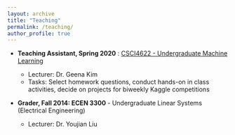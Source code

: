```yaml
---
layout: archive
title: "Teaching"
permalink: /teaching/
author_profile: true
---
```


* **Teaching Assistant, Spring 2020** : [CSCI4622 - Undergraduate Machine Learning](https://github.com/libphy/CSCI4622-20SP-MachineLearning)
  * Lecturer: Dr. Geena Kim
  * Tasks: Select homework questions, conduct hands-on in class activities, decide on projects for biweekly Kaggle competitions

* **Grader, Fall 2014: ECEN 3300** - Undergraduate Linear Systems (Electrical Engineering)
  * Lecturer: Dr. Youjian Liu
